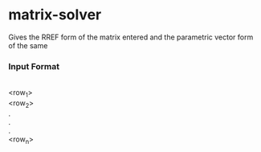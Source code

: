 # matrix-solver
Gives the RREF form of the matrix entered and the parametric vector form of the same

### Input Format
<rows> <columns>
<br>
<row<sub>1</sub>>
<br>
<row<sub>2</sub>>
<br>
.
<br>
.
<br>
.
<br>
<row<sub>n</sub>>
